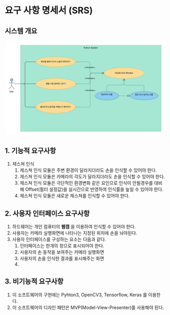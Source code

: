 # 요구 사항 명세서 (SRS)

## 시스템 개요


![Use Case Diagram](src/resource/Image4md/usecasediagram.png)
## 1. 기능적 요구사항


1. 제스쳐 인식
    1. 제스쳐 인식 모듈은 주변 환경이 달라지더라도 손을 인식할 수 있어야 한다.
    1. 제스쳐 인식 모듈은 카메라의 각도가 달라지더라도 손을 인식할 수 있어야 한다.
    1. 제스쳐 인식 모듈은 극단적인 환경변화 같은 요인으로 인식이 안될경우를 대비해 Offset(필터 설정값)을 실시간으로 반영하여 인식률을 높일 수 있어야 한다.
    1. 제스쳐 인식 모듈은 새로운 제스쳐를 인식할 수 있어야 한다.
    
## 2. 사용자 인터페이스 요구사항

1. 하드웨어는 개인 컴퓨터의 **웹캠** 을 이용하여 인식할 수 있어야 한다.
1. 사용자는 카메라 실행화면에 나타나는 지정된 위치에 손을 놔야된다.
1. 사용자 인터페이스를 구성하는 요소는 다음과 같다.
    1. 인터페이스는 한개의 창으로 표시되어야 한다.
    2. 사용자의 손 동작을 보여주는 카메라 실행화면
    3. 사용자의 손을 인식한 결과를 표시해주는 화면
    4. 
## 3. 비기능적 요구사항

1. 이 소프트웨어의 구현에는 Pyhton3, OpenCV3, Tensorflow, Keras 를 이용한다.
2. 이 소프트웨어의 디자인 패턴은 MVP(Model-View-Presenter)를 사용해야 된다.

